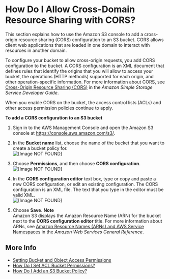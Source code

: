 # How Do I Allow Cross\-Domain Resource Sharing with CORS?<a name="add-cors-configuration"></a>

This section explains how to use the Amazon S3 console to add a cross\-origin resource sharing \(CORS\) configuration to an S3 bucket\. CORS allows client web applications that are loaded in one domain to interact with resources in another domain\. 

To configure your bucket to allow cross\-origin requests, you add CORS configuration to the bucket\. A CORS configuration is an XML document that defines rules that identify the origins that you will allow to access your bucket, the operations \(HTTP methods\) supported for each origin, and other operation\-specific information\. For more information about CORS, see [Cross\-Origin Resource Sharing \(CORS\)](https://docs.aws.amazon.com/AmazonS3/latest/dev/cors.html) in the *Amazon Simple Storage Service Developer Guide*\.

When you enable CORS on the bucket, the access control lists \(ACLs\) and other access permission policies continue to apply\.

**To add a CORS configuration to an S3 bucket**

1. Sign in to the AWS Management Console and open the Amazon S3 console at [https://console\.aws\.amazon\.com/s3/](https://console.aws.amazon.com/s3/)\.

1. In the **Bucket name** list, choose the name of the bucket that you want to create a bucket policy for\.  
![\[Image NOT FOUND\]](http://docs.aws.amazon.com/AmazonS3/latest/user-guide/images/choose-bucket-name.png)

1. Choose **Permissions**, and then choose **CORS configuration**\.  
![\[Image NOT FOUND\]](http://docs.aws.amazon.com/AmazonS3/latest/user-guide/images/choose-bucket-permissions-cors.png)

1. In the **CORS configuration editor** text box, type or copy and paste a new CORS configuration, or edit an existing configuration\. The CORS configuration is an XML file\. The text that you type in the editor must be valid XML\.  
![\[Image NOT FOUND\]](http://docs.aws.amazon.com/AmazonS3/latest/user-guide/images/cors-editor.png)

1. Choose **Save**\.
**Note**  
Amazon S3 displays the Amazon Resource Name \(ARN\) for the bucket next to the **CORS configuration editor** title\. For more information about ARNs, see [Amazon Resource Names \(ARNs\) and AWS Service Namespaces](https://docs.aws.amazon.com/general/latest/gr/aws-arns-and-namespaces.html) in the *Amazon Web Services General Reference*\.

## More Info<a name="add-cors-configuration-moreinfo"></a>
+  [Setting Bucket and Object Access Permissions](set-permissions.md)
+ [How Do I Set ACL Bucket Permissions?](set-bucket-permissions.md)
+ [How Do I Add an S3 Bucket Policy?](add-bucket-policy.md)
